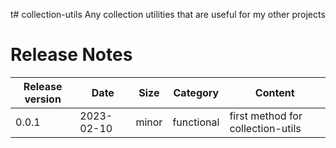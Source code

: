 t# collection-utils
Any collection utilities that are useful for my other projects

# Release Notes
|Release version  |Date  |Size  | Category |Content |
|--|--|--|--|--|
|0.0.1|2023-02-10|minor|functional|first method for collection-utils|